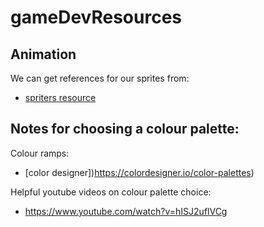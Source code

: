 # gameDevResources


## Animation

We can get references for our sprites from:
- [spriters resource](https://www.spriters-resource.com/)

## Notes for choosing a colour palette:


Colour ramps: 
- [color designer])https://colordesigner.io/color-palettes)


Helpful youtube videos on colour palette choice:
- https://www.youtube.com/watch?v=hISJ2uflVCg